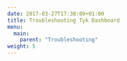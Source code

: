 ```yaml
---
date: 2017-03-27T17:38:09+01:00
title: Troubleshooting Tyk Dashboard
menu:
  main:
    parent: "Troubleshooting"
weight: 5 
---
```


